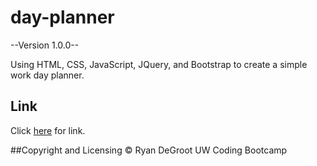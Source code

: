 # day-planner

--Version 1.0.0--

Using HTML, CSS, JavaScript, JQuery, and Bootstrap to create a simple work day planner. 

## Link
Click [here](https://degrootr253.github.io/day-planner/) for link.

##Copyright and Licensing
© Ryan DeGroot UW Coding Bootcamp
